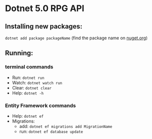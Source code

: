 # Dotnet 5.0 RPG API

## Installing new packages:
`dotnet add package packageName`
(find the package name on [nuget.org](http://nuget.org/))

## Running:
### terminal commands
* Run: `dotnet run`
* Watch: `dotnet watch run`
* Clear: `dotnet clear`
* Help: `dotnet -h`

### Entity Framework commands
* Help: `dotnet ef`
* Migrations: 
  * add: `dotnet ef migrations add MigrationName`
  * run: `dotnet ef database update`